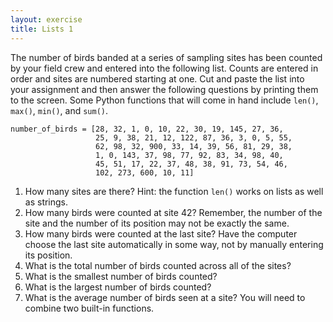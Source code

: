 ```yaml
---
layout: exercise
title: Lists 1
---
```


The number of birds banded at a series of sampling sites has been counted by
your field crew and entered into the following list. Counts are entered in order
and sites are numbered starting at one. Cut and paste the list into your
assignment and then answer the following questions by printing them to the
screen. Some Python functions that will come in hand include `len()`, `max()`,
`min()`, and `sum()`.

```
number_of_birds = [28, 32, 1, 0, 10, 22, 30, 19, 145, 27, 36,
                   25, 9, 38, 21, 12, 122, 87, 36, 3, 0, 5, 55,
				   62, 98, 32, 900, 33, 14, 39, 56, 81, 29, 38,
				   1, 0, 143, 37, 98, 77, 92, 83, 34, 98, 40,
				   45, 51, 17, 22, 37, 48, 38, 91, 73, 54, 46,
				   102, 273, 600, 10, 11]
```

1.  How many sites are there? Hint: the function `len()` works on lists as
    well as strings.
2.  How many birds were counted at site 42? Remember, the number of the
    site and the number of its position may not be exactly the same.
3.  How many birds were counted at the last site? Have the computer
    choose the last site automatically in some way, not by manually
    entering its position.
4.  What is the total number of birds counted across all of the sites?
5.  What is the smallest number of birds counted?
6.  What is the largest number of birds counted?
7.  What is the average number of birds seen at a site? You will need to
    combine two built-in functions.


